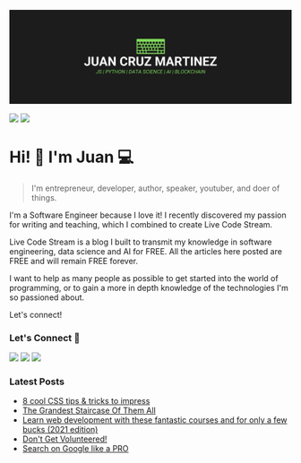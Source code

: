 !["Juan Cruz Martinez: Founder & Author of Live Code Stream"](https://raw.githubusercontent.com/bajcmartinez/bajcmartinez/master/images/banner.jpg)

[![](https://komarev.com/ghpvc/?username=bajcmartinez&color=blue&label=Profile%20Views)](https://github.com/bajcmartinez)
[![](https://img.shields.io/github/followers/bajcmartinez?label=GitHub%20Followers)](https://github.com/bajcmartinez)

# Hi! 👋 I'm Juan 💻

> I'm entrepreneur, developer, author, speaker, youtuber, and doer of things.

I'm a Software Engineer because I love it! I recently discovered my passion for writing and teaching, which I combined to create Live Code Stream.

Live Code Stream is a blog I built to transmit my knowledge in software engineering, data science and AI for FREE. All the articles here posted are FREE and will remain FREE forever.

I want to help as many people as possible to get started into the world of programming, or to gain a more in depth knowledge of the technologies I'm so passioned about.

Let's connect!

### Let's Connect 🔗

[![](https://img.shields.io/badge/linkedin-%230077B5.svg?&style=for-the-badge&logo=linkedin&logoColor=white0e76a8)](https://www.linkedin.com/in/bajcmartinez/)
[![](https://img.shields.io/badge/twitter-%230077B5.svg?&style=for-the-badge&logo=twitter&logoColor=white&color=00acee)](https://twitter.com/bajcmartinez)
[![](https://img.shields.io/badge/newsletter-%230077B5.svg?&style=for-the-badge&logo=instagram&logoColor=white&color=8a3ab9)](https://livecodestream.dev/subscribe/)

### Latest Posts
<!-- BLOG-POST-LIST:START -->
- [8 cool CSS tips & tricks to impress](https://livecodestream.dev/post/8-cool-css-tips-tricks-to-impress/)
- [The Grandest Staircase Of Them All](https://livecodestream.dev/challenge/the-grandest-staircase-of-them-all/)
- [Learn web development with these fantastic courses and for only a few bucks (2021 edition)](https://livecodestream.dev/post/best-webdev-udemy-courses/)
- [Don't Get Volunteered!](https://livecodestream.dev/challenge/dont-get-volunteered/)
- [Search on Google like a PRO](https://livecodestream.dev/post/search-on-google-like-a-pro/)
<!-- BLOG-POST-LIST:END -->
